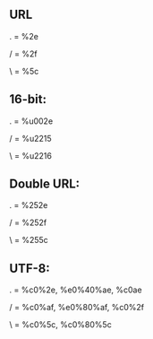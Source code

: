 ## URL

. = %2e

/ = %2f

\ = %5c

## 16-bit:

. = %u002e

/ = %u2215

\ = %u2216

## Double URL:

. = %252e

/ = %252f

\ = %255c

## UTF-8:

. = %c0%2e, %e0%40%ae, %c0ae

/ = %c0%af, %e0%80%af, %c0%2f

\ = %c0%5c, %c0%80%5c

